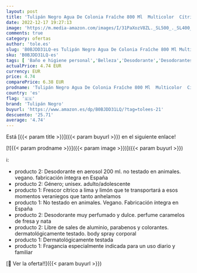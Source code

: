```yaml
---
layout: post
title: 'Tulipán Negro Agua De Colonia Fraîche 800 Ml  Multicolor  Cítrica & Tulipán Negro desodorante Spray Kiss Fresa y Nata 200 ml'
date: 2022-12-17 19:27:13
image: 'https://m.media-amazon.com/images/I/31PaXozV8ZL._SL500_._SL400_.jpg'
comments: true
category: ofertas
author: 'tole.es'
slug: 'B0BJDD31LQ-es Tulipán Negro Agua De Colonia Fraîche 800 Ml Multicolor...'
sku: 'B0BJDD31LQ-es'
tags: [ 'Baño e higiene personal','Belleza','Desodorante','Desodorantes y antitranspirantes','agua','colonia','de','tulipán negro','🇪🇸', ]
actualPrice: 4.74 EUR
currency: EUR
price: 4.74
comparePrice: 6.38 EUR
prodname: 'Tulipán Negro Agua De Colonia Fraîche 800 Ml  Multicolor  Cítrica & Tulipán Negro desodorante Spray Kiss Fresa y Nata 200 ml'
country: 'es'
flag: '🇪🇸'
brand: 'Tulipán Negro'
buyurl: 'https://www.amazon.es/dp/B0BJDD31LQ/?tag=tolees-21'
descuento: '25.71'
average: '4.74'
---
```


Está [{{< param title >}}]({{< param buyurl >}}) en el siguiente enlace!

[![{{< param prodname >}}]({{< param image >}})]({{< param buyurl >}})

ℹ️:

- producto 2: Desodorante en aerosol 200 ml. no testado en animales. vegano. fabricación íntegra en España
- producto 2: Género; unisex. adulto/adolescente
- producto 1: Frescor cítrico a lima y limón que te transportará a esos momentos veraniegos que tanto anhelamos
- producto 1: No testado en animales. Vegano. Fabricación íntegra en España
- producto 2: Desodorante muy perfumado y dulce. perfume caramelos de fresa y nata
- producto 2: Libre de sales de aluminio, parabenos y colorantes. dermatológicamente testado. body spray corporal
- producto 1: Dermatológicamente testada
- producto 1: Fragancia especialmente indicada para un uso diario y familiar

[🛒 Ver la oferta!!]({{< param buyurl >}})
